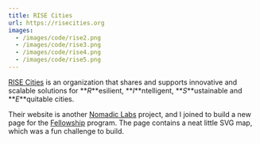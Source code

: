 ```yaml
---
title: RISE Cities
url: https://risecities.org
images: 
  - /images/code/rise2.png
  - /images/code/rise3.png
  - /images/code/rise4.png
  - /images/code/rise5.png
---
```

[RISE Cities][1] is an organization that shares and supports innovative and scalable solutions for **_R_**esilient, **_I_**ntelligent, **_S_**ustainable and **_E_**quitable cities.

Their website is another [Nomadic Labs][2] project, and I joined to build a new page for the [Fellowship][3] program. The page contains a neat little SVG map, which was a fun challenge to build.

[1]:	https://risecities.org
[2]:	https://nomadiclabs.ca
[3]:	https://risecities.org/fellowship